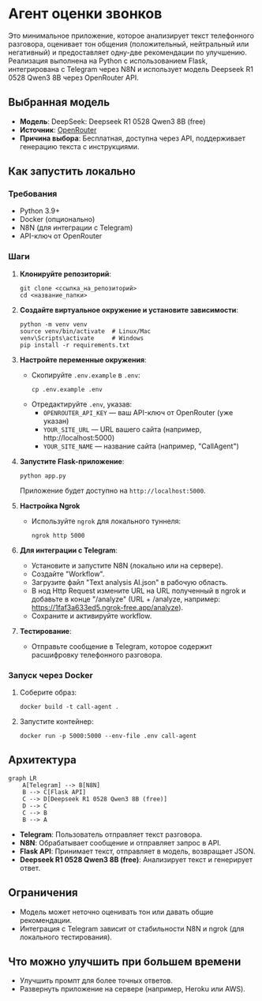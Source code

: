 # Агент оценки звонков

Это минимальное приложение, которое анализирует текст телефонного разговора, оценивает тон общения (положительный, нейтральный или негативный) и предоставляет одну-две рекомендации по улучшению. Реализация выполнена на Python с использованием Flask, интегрирована с Telegram через N8N и использует модель Deepseek R1 0528 Qwen3 8B через OpenRouter API.

## Выбранная модель
- **Модель**: DeepSeek: Deepseek R1 0528 Qwen3 8B (free)
- **Источник**: [OpenRouter](https://openrouter.ai/deepseek/deepseek-r1-0528-qwen3-8b:free)
- **Причина выбора**: Бесплатная, доступна через API, поддерживает генерацию текста с инструкциями.

## Как запустить локально

### Требования
- Python 3.9+
- Docker (опционально)
- N8N (для интеграции с Telegram)
- API-ключ от OpenRouter

### Шаги
1. **Клонируйте репозиторий**:
   ```
   git clone <ссылка_на_репозиторий>
   cd <название_папки>
   ```

2. **Создайте виртуальное окружение и установите зависимости**:
   ```
   python -m venv venv
   source venv/bin/activate  # Linux/Mac
   venv\Scripts\activate     # Windows
   pip install -r requirements.txt
   ```

3. **Настройте переменные окружения**:
   - Скопируйте `.env.example` в `.env`:
     ```
     cp .env.example .env
     ```
   - Отредактируйте `.env`, указав:
     - `OPENROUTER_API_KEY` — ваш API-ключ от OpenRouter (уже указан)
     - `YOUR_SITE_URL` — URL вашего сайта (например, http://localhost:5000)
     - `YOUR_SITE_NAME` — название сайта (например, "CallAgent")

4. **Запустите Flask-приложение**:
   ```
   python app.py
   ```
   Приложение будет доступно на `http://localhost:5000`.

5. **Настройка Ngrok**
   - Используйте `ngrok` для локального туннеля:
     ```
     ngrok http 5000
     ```

5. **Для интеграции с Telegram**:
   - Установите и запустите N8N (локально или на сервере).
   - Создайте "Workflow".
   - Загрузите файл "Text analysis AI.json" в рабочую область.
   - В нод Http Request измените URL на URL полученный в ngrok и добавьте в конце "/analyze" (URL + /analyze, например: https://1faf3a633ed5.ngrok-free.app/analyze).
   - Сохраните и активируйте workflow.

6. **Тестирование**:
   - Отправьте сообщение в Telegram, которое содержит расшифровку телефонного разговора.

### Запуск через Docker
1. Соберите образ:
   ```
   docker build -t call-agent .
   ```
2. Запустите контейнер:
   ```
   docker run -p 5000:5000 --env-file .env call-agent
   ```

## Архитектура
```mermaid
graph LR
    A[Telegram] --> B[N8N]
    B --> C[Flask API]
    C --> D[Deepseek R1 0528 Qwen3 8B (free)]
    D --> C
    C --> B
    B --> A
```
- **Telegram**: Пользователь отправляет текст разговора.
- **N8N**: Обрабатывает сообщение и отправляет запрос в API.
- **Flask API**: Принимает текст, отправляет в модель, возвращает JSON.
- **Deepseek R1 0528 Qwen3 8B (free)**: Анализирует текст и генерирует ответ.

## Ограничения
- Модель может неточно оценивать тон или давать общие рекомендации.
- Интеграция с Telegram зависит от стабильности N8N и ngrok (для локального тестирования).

## Что можно улучшить при большем времени
- Улучшить промпт для более точных ответов.
- Развернуть приложение на сервере (например, Heroku или AWS).
